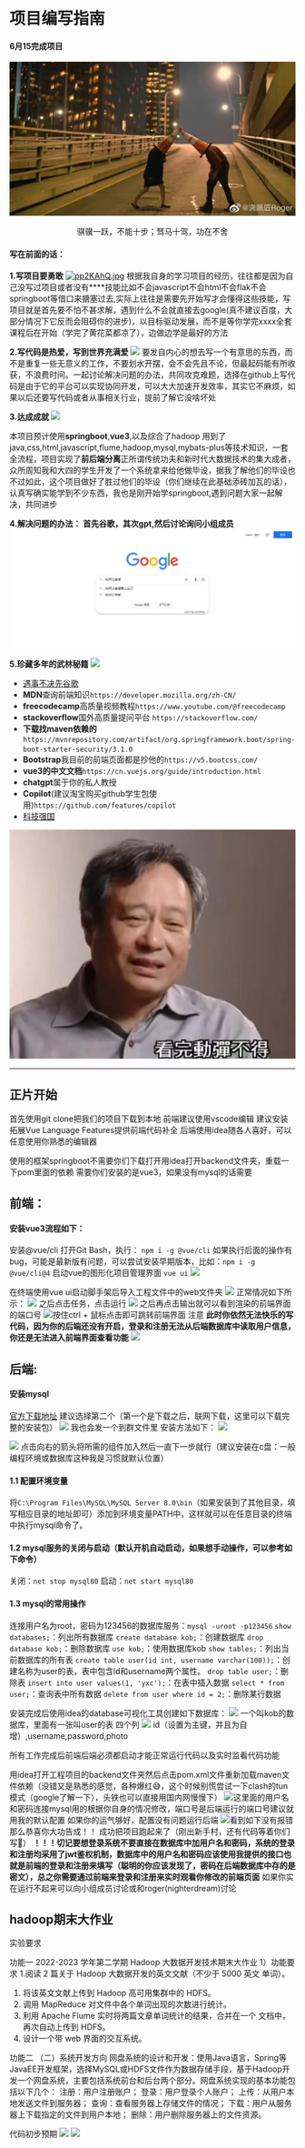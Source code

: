 # 项目编写指南
#### 6月15完成项目
![](https://raw.githubusercontent.com/martine-stdo/my_images/master/1685706644075.jpg)

<p align="center" />骐骥一跃，不能十步；驽马十驾，功在不舍</p>

#### 写在前面的话：
**1.写项目要勇敢**
<a align="center" href="https://imgse.com/i/pp2KAhQ"><img src="https://img2.doubanio.com/view/photo/l/public/p2229651022.webp" alt="pp2KAhQ.jpg" border="0" /></a>
根据我自身的学习项目的经历，往往都是因为自己没写过项目或者没有****技能比如不会javascript不会html不会flak不会springboot等借口来搪塞过去,实际上往往是需要先开始写才会懂得这些技能，写项目就是首先要不怕不甚求解，遇到什么不会就直接去google(真不建议百度，大部分情况下它反而会阻碍你的进步)，以目标驱动发展，而不是等你学完xxxx全套课程后在开始（学完了黄花菜都凉了），边做边学是最好的方法

**2.写代码是热爱，写到世界充满爱**
![](https://img9.doubanio.com/view/photo/l/public/p2179776895.webp)
要发自内心的想去写一个有意思的东西，而不是重复一些无意义的工作，不要划水开摆，会不会先且不论，但最起码能有所收获，不浪费时间。一起讨论解决问题的办法，共同攻克难题，选择在github上写代码是由于它的平台可以实现协同开发，可以大大加速开发效率，其实它不麻烦，如果以后还要写代码或者从事相关行业，提前了解它没啥坏处

**3.达成成就**
![](https://thumb11.jfcdns.com/2017-11/bce59fe774377d3d.png)

本项目预计使用**springboot**,**vue3**,以及综合了hadoop
用到了java,css,html,javascript,flume,hadoop,mysql,mybats-plus等技术知识，一套全流程，项目实现了**前后端分离**正所谓传统功夫和新时代大数据技术的集大成者，众所周知我和大四的学生开发了一个系统拿来给他做毕设，据我了解他们的毕设也不过如此，这个项目做好了胜过他们的毕设（你们继续在此基础添砖加瓦的话），认真写确实能学到不少东西，我也是刚开始学springboot,遇到问题大家一起解决，共同进步

**4.解决问题的办法：**
**首先谷歌，其次gpt,然后讨论询问小组成员**
![](https://raw.githubusercontent.com/martine-stdo/my_images/master/20230602195743.png)

**5.珍藏多年的武林秘籍**
![](https://picx.zhimg.com/v2-b32f1cbe89988687c50e7ecccd31bbb0_720w.jpg?source=172ae18b)
* [遇事不决先谷歌](https://www.google.com.hk/)
* **MDN**查询前端知识```https://developer.mozilla.org/zh-CN/```
* **freecodecamp**高质量视频教程```https://www.youtube.com/@freecodecamp```
* **stackoverflow**国外高质量提问平台 ```https://stackoverflow.com/```
* **下载找maven依赖的**```https://mvnrepository.com/artifact/org.springframework.boot/spring-boot-starter-security/3.1.0```
* **Bootstrap**我目前的前端页面都是抄他的```https://v5.bootcss.com/```
* **vue3的中文文档**```https://cn.vuejs.org/guide/introduction.html```
* **chatgpt**属于你的私人教授
* **Copilot**(建议淘宝购买github学生包使用)```https://github.com/features/copilot```
*  [科技强国](https://xftld.org/index.php#/dashboard)

![](https://raw.githubusercontent.com/martine-stdo/my_images/master/1685706611114.jpg)
******
## 正片开始
首先使用git clone把我们的项目下载到本地
前端建议使用vscode编辑
建议安装拓展Vue Language Features提供前端代码补全
后端使用idea随各人喜好，可以任意使用你熟悉的编辑器

使用的框架springboot不需要你们下载打开用idea打开backend文件夹，重载一下pom里面的依赖
需要你们安装的是vue3，如果没有mysql的话需要
## 前端：
#### 安装vue3流程如下：
安装@vue/cli
打开Git Bash，执行：
```npm i -g @vue/cli```
如果执行后面的操作有bug，可能是最新版有问题，可以尝试安装早期版本，比如：```npm i -g @vue/cli@4```
启动vue的图形化项目管理界面
```vue ui```
![](https://raw.githubusercontent.com/martine-stdo/my_images/master/20230602200814.png)


在终端使用vue ui启动脚手架后导入工程文件中的web文件夹
![](https://raw.githubusercontent.com/martine-stdo/my_images/master/20230602175948.png)
正常情况如下所示：
![](https://raw.githubusercontent.com/martine-stdo/my_images/master/20230602175724.png)
之后点击任务，点击运行
![](https://raw.githubusercontent.com/martine-stdo/my_images/master/20230602180217.png)
之后再点击输出就可以看到渲染的前端界面的端口号
![](https://raw.githubusercontent.com/martine-stdo/my_images/master/20230602180435.png)按住ctrl + 鼠标点击即可跳转前端界面
注意
**此时你依然无法快乐的写代码，因为你的后端还没有开启，登录和注册无法从后端数据库中读取用户信息，你还是无法进入前端界面查看功能**
![](https://raw.githubusercontent.com/martine-stdo/my_images/master/20230602180531.png)

## 后端:

#### 安装mysql
[官方下载地址](https://dev.mysql.com/downloads/windows/installer/8.0.html)
建议选择第二个（第一个是下载之后，联网下载，这里可以下载完整的安装包）
![](https://raw.githubusercontent.com/martine-stdo/my_images/master/20230602202201.png)
我也会发一个到群文件里
安装方法如下：
![](https://raw.githubusercontent.com/martine-stdo/my_images/master/20230602173301.png)

![](https://raw.githubusercontent.com/martine-stdo/my_images/master/20230602173524.png)
点击向右的箭头将所需的组件加入然后一直下一步就行（建议安装在c盘：一般编程环境或数据库这种我是习惯就默认位置）
#### 1.1 配置环境变量
将```C:\Program Files\MySQL\MySQL Server 8.0\bin```（如果安装到了其他目录，填写相应目录的地址即可）添加到环境变量PATH中，这样就可以在任意目录的终端中执行mysql命令了。

#### 1.2 mysql服务的关闭与启动（默认开机自动启动，如果想手动操作，可以参考如下命令）

关闭：```net stop mysql80```
启动：```net start mysql80```
#### 1.3 mysql的常用操作

连接用户名为root，密码为123456的数据库服务：```mysql -uroot -p123456```
```show databases;```：列出所有数据库
```create database kob;```：创建数据库
```drop database kob;```：删除数据库
```use kob;```：使用数据库kob
```show tables;```：列出当前数据库的所有表
```create table user(id int, username varchar(100));```：创建名称为user的表，表中包含id和username两个属性。
```drop table user;```：删除表
```insert into user values(1, 'yxc');```：在表中插入数据
```select * from user;```：查询表中所有数据
```delete from user where id = 2;```：删除某行数据

安装完成后使用idea的database可视化工具创建如下数据库：
![](https://raw.githubusercontent.com/martine-stdo/my_images/master/20230602175129.png)
一个叫kob的数据库，里面有一张叫user的表
四个列
![](https://raw.githubusercontent.com/martine-stdo/my_images/master/20230602175325.png)
id（设置为主键，并且为自增）,username,password,photo

所有工作完成后前端后端必须都启动才能正常运行代码以及实时监看代码功能

用idea打开工程项目的backend文件夹然后点击pom.xml文件重新加载maven文件依赖（没错又是熟悉的感觉，各种爆红😅，这个时候别慌尝试一下clash的tun模式（google了解一下），头铁也可以直接用国内网慢慢下）
![](https://raw.githubusercontent.com/martine-stdo/my_images/master/20230602181308.png)这里面的用户名和密码连接mysql用的根据你自身的情况修改，端口号是后端运行的端口号建议就用我的默认配置
如果你的运气够好，配置没有问题运行后端
![](https://raw.githubusercontent.com/martine-stdo/my_images/master/20230602181534.png)看到如下没有报错那么恭喜你大功告成！！
成功把项目跑起来了（刚出新手村，还有代码等着你们写💁）
**！！！切记要想登录系统不要直接在数据库中加用户名和密码，系统的登录和注册均采用了jwt鉴权机制，数据库中的用户名和密码应该使用我提供的接口也就是前端的登录和注册来填写（聪明的你应该发现了，密码在后端数据库中存的是密文），总之你需要通过前端来登录和注册来实时观看你修改的前端页面**
如果你实在运行不起来可以向小组成员讨论或和roger(nighterdream)讨论



## hadoop期末大作业
实验要求

功能一
2022-2023 学年第二学期 
Hadoop 大数据开发技术期末大作业 
1）功能要求 
1.阅读 2 篇关于 Hadoop 大数据开发的英文文献（不少于 5000 英文
单词）。
1. 将该英文文献上传到 Hadoop 高可用集群中的 HDFS。
2. 调用 MapReduce 对文件中各个单词出现的次数进行统计。
3. 利用 Apache Flume 实时将两篇文章单词统计的结果，合并在一个
文档中，再次自动上传到 HDFS。
1. 设计一个带 web 界面的交互系统。

功能二
（二）系统开发方向
网盘系统的设计和开发：使用Java语言，Spring等JavaEE开发框架，选择MySQL或HDFS文件作为数据存储手段，基于Hadoop开发一个网盘系统，主要包括系统前台和后台两个部分。网盘系统实现的基本功能包括以下几个：
  注册：用户注册账户；
  登录：用户登录个人账户；
上传：从用户本地发送文件到服务器；
查询：查看服务器上存储文件的情况；
下载：用户从服务器上下载指定的文件到用户本地；
删除：用户删除服务器上的文件资源。

代码初步预期
![](https://raw.githubusercontent.com/martine-stdo/my_images/master/hadoop01.png)
![](https://raw.githubusercontent.com/martine-stdo/my_images/master/hadoop02.png)
